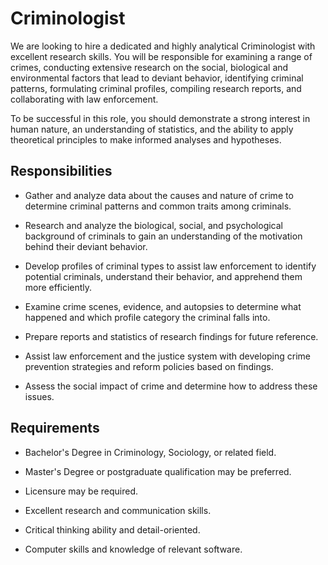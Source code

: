 # Criminologist

We are looking to hire a dedicated and highly analytical Criminologist with excellent research skills. You will be responsible for examining a range of crimes, conducting extensive research on the social, biological and environmental factors that lead to deviant behavior, identifying criminal patterns, formulating criminal profiles, compiling research reports, and collaborating with law enforcement.

To be successful in this role, you should demonstrate a strong interest in human nature, an understanding of statistics, and the ability to apply theoretical principles to make informed analyses and hypotheses.

## Responsibilities

* Gather and analyze data about the causes and nature of crime to determine criminal patterns and common traits among criminals.

* Research and analyze the biological, social, and psychological background of criminals to gain an understanding of the motivation behind their deviant behavior.

* Develop profiles of criminal types to assist law enforcement to identify potential criminals, understand their behavior, and apprehend them more efficiently.

* Examine crime scenes, evidence, and autopsies to determine what happened and which profile category the criminal falls into.

* Prepare reports and statistics of research findings for future reference.

* Assist law enforcement and the justice system with developing crime prevention strategies and reform policies based on findings.

* Assess the social impact of crime and determine how to address these issues.

## Requirements

* Bachelor's Degree in Criminology, Sociology, or related field.

* Master's Degree or postgraduate qualification may be preferred.

* Licensure may be required.

* Excellent research and communication skills.

* Critical thinking ability and detail-oriented.

* Computer skills and knowledge of relevant software.

